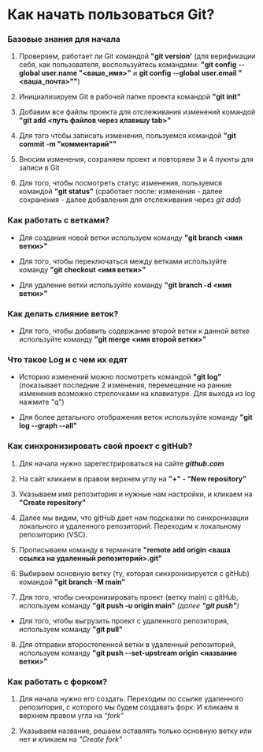 # Как начать пользоваться Git?

### Базовые знания для начала

1. Проверяем, работает ли Git командой **"git version'** (для верификации себя, как пользователя, воспользуйтесь командами: **"git config --global user.name "<ваше_имя>"** и **git config --global user.email "<ваша_почта>""**)

2. Инициализируем Git в рабочей папке проекта командой **"git init"**

3. Добавим все файлы проекта для отслеживания изменений командой **"git add <путь файлов через клавишу tab>"**

4. Для того чтобы записать изменения, пользуемся командой **"git commit -m "комментарий""**

5. Вносим изменения, сохраняем проект и повторяем 3 и 4 пукнты для записи в Git

6. Для того, чтобы посмотреть статус изменения, пользуемся командой **"git status"** (сработает после: изменения - далее сохранения - далее добавления для отслеживания через *git add*)



### Как работать с ветками?

* Для создания новой ветки используем команду **"git branch <имя ветки>"**

* Для того, чтобы переключаться между ветками используйте команду **"git checkout <имя ветки>"**

* Для удаление ветки используйте команду **"git branch -d <имя ветки>"**



### Как делать слияние веток?

* Для того, чтобы добавить содержание второй ветки к данной ветке используйте команду **"git merge <имя второй ветки>"**



### Что такое Log и с чем их едят

* Историю изменений можно посмотреть командой **"git log"** (показывает последние 2 изменения, перемещение на ранние изменения возможно стрелочками на клавиатуре. Для выхода из log нажмите "q")

* Для более детального отображения веток используйте команду **"git log --graph --all"**



### Как синхронизировать свой проект с gitHub?

1. Для начала нужно зарегестрироваться на сайте ***github.com***

2. На сайт кликаем в правом верхнем углу на **"+" - "New repository"**

3. Указываем имя репозитория и нужные нам настройки, и кликаем на **"Create repository"**

4. Далее мы видим, что gitHub дает нам подсказки по синхронизации локального и удаленного репозиторий. Переходим к локальному репозиторию (VSC).

5. Прописываем команду в терминате **"remote add origin <ваша ссылка на удаленный репозиторий>.git"**

6. Выбираем основную ветку (ту, которая синхронизируется с gitHub) командой **"git branch -M main"**

7. Для того, чтобы синхронизировать проект (ветку main) с gitHub, используем команду **"git push -u origin main"** *(далее **"git push"**)*

* Для того, чтобы выгрузить проект с удаленного репозитория, используем команду **"git pull"**

8. Для отправки второстепенной ветки в удаленный репозиторий, используем команду **"git push --set-upstream origin <название ветки>"**


### Как работать с форком?

1. Для начала нужно его создать. Переходим по ссылке удаленного репозитория, с которого мы будем создавать форк. И кликаем в верхнем правом угла на *"fork"*

2. Указываем название, решаем оставлять только основную ветку или нет и кликаем на *"Create fork"*
